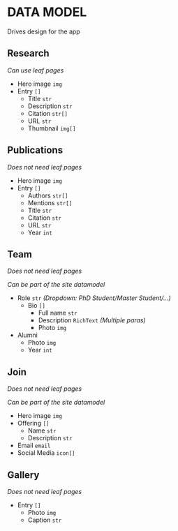 # DATA MODEL
Drives design for the app

## Research
_Can use leaf pages_
- Hero image `img`
- Entry `[]`
    - Title `str`
    - Description `str`
    - Citation `str[]`
    - URL `str`
    - Thumbnail `img[]`

## Publications
_Does not need leaf pages_
- Hero image `img`
- Entry `[]`
    - Authors `str[]`
    - Mentions `str[]`
    - Title `str`
    - Citation `str`
    - URL `str`
    - Year `int`


## Team
_Does not need leaf pages_

_Can be part of the site datamodel_

- Role `str` _(Dropdown: PhD Student/Master Student/...)_
    - Bio `[]`
        - Full name `str`
        - Description `RichText` _(Multiple paras)_
        - Photo `img`
- Alumni
    - Photo `img`
    - Year `int`


## Join
_Does not need leaf pages_

_Can be part of the site datamodel_

- Hero image `img`
- Offering `[]`
    - Name `str`
    - Description `str`
- Email `email`
- Social Media `icon[]`

## Gallery
_Does not need leaf pages_
- Entry `[]`
    - Photo `img`
    - Caption `str`

